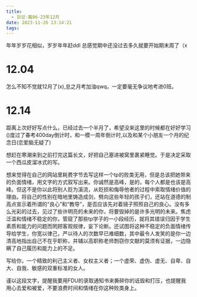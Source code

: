 ```yaml
---
title:
  - 日记·篇06·23年12月
date: 2023-11-26 13:14:21
tags:
---
```

年年岁岁花相似，岁岁年年赶ddl
总感觉期中还没过去多久就要开始期末周了（x
<!--more-->
<h1>12.04</h1>
<p>怎么不知不觉就12月了(x),总之月考加油qwq，一定要毫无争议地考进0班。<p>
<h1>12.14</h1>
<p>距离上次好好写点什么，已经过去一个半月了，希望没来这里的时候都在好好学习()度过了春考400day倒计时，和一模一周年倒计时,以及和某个小朋友一个月的纪念日(恋爱脑无疑了)<p>
<p>想赶在寒潮来到之前打完这篇长文，好把自己塞进被窝里裹紧睡觉。于是决定采取一个西瓜皮溜冰式的写。<p>
<p>想来觉得在自己的网站里耗费字节去写这样一个tp的败类无用，但是总该把她带来的负面情绪，用文字的方式叙写出来。你诚然是高峰，是的，每个人都是也该是高峰。但这不是你以此将别人贬为溪流，从贬损和侮辱他者的过程中索取情绪价值的理由。将自己的性别在暗地里铸造成剑，劈向这些年轻的孩子们，还站在道德的制高点宣示着所谓的“良心”和“教导”，是否应该先对着镜子照照自己的良心。没有多么光彩的过去，见过了些许明亮的未来的你，将要毁掉的是许多光明的未来。焦虑泛滥和情绪不稳定的你，管窥了那些tp学子的一小段经历，就将其错误归因于学生素质和能力的问题而罔顾客观规律，妄下论断。还试图将这种不稳定的负面情绪传导给学生，你宽以律己，严以待人的次数早已难细数，其中最令人发笑的是你一边清高地指出自己不在乎职称，并辅以高职称老师剽窃你文献的莫须有证据，一边隐瞒了自己履历和能力上的不足。
<p>写给你，一个精致的利己主义者、女权主义者；一个虚荣、虚伪、虚无、自卑、自大、自我、敏感的双重标准的女人。<p>
<p>谨以这段文字，提醒我要用FDU的录取通知书来撕碎你的诋毁和打压，也提醒我用心去爱和被爱，不要浪费时间和情绪在你这种败类身上。<p>